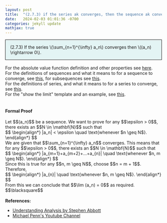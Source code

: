 ```yaml
---
layout: post
title:  "(2.7.3) if the series ak converges, then the sequence ak converges to 0"
date:   2024-02-03 01:01:36 -0700
categories: jekyll update
mathjax: true
---
```

<div style="background-color: #E3F4F4; padding: 15px 15px 15px 15px; border:1px solid black;">
  (2.7.3) If the series \(\sum_{n=1}^{\infty} a_n\) converges then \((a_n) \rightarrow 0\).
</div>
<br>
<!------------------------------------------------------------------------------------>
For the absolute value function definition and other properties see <a href="https://strncat.github.io/jekyll/update/2024/05/26/analysis-absolute-value-properties.html">here</a>.
<br>
For the definitions of sequences and what it means to for a sequence to converge, see <a href="https://strncat.github.io/jekyll/update/2024/05/21/analysis-seq-definitions.html">this</a>, for subsequences see <a href="https://strncat.github.io/jekyll/update/2024/02/10/analysis-seq-subsequences.html">this</a>.
<br>
For the definitions of series, and what it means to for a series to converge, see <a href="https://strncat.github.io/jekyll/update/2024/06/10/analysis-series-definitions.html">this</a>.
<br>
For the "show the limit" template and an example, see <a href="https://strncat.github.io/jekyll/update/2024/05/12/analysis-seq-limit-template.html">this</a>.
<br> 
<br>
<!------------------------------------------------------------------------------------>
<h4><b>Formal Proof</b></h4>
Let $$(a_n)$$ be a sequence. We want to prove for any $$\epsilon > 0$$, there exists an $$N \in \mathbf{N}$$ such that  
<div>
$$
\begin{align*}
|a_n| < \epsilon \quad \text{whenever $n \geq N$}.
\end{align*}
$$
</div>
We are given that $$\sum_{n=1}^{\infty} a_n$$ converges. This means that for any $$\epsilon > 0$$, there exists an $$N \in \mathbf{N}$$ such that 
<div>
$$
\begin{align*}
|a_{m+1}+a_{m+2}+...+a_{n}| \quad \text{whenever $n, m \geq N$}.
\end{align*}
$$
</div>
Since this is true for any $$n, m \geq N$$, choose $$n = m + 1$$. Therefore, 
<div>
$$
\begin{align*}
|a_{n}| \quad \text{whenever $n, m \geq N$}.
\end{align*}
$$
</div>
From this we can conclude that $$\lim (a_n) = 0$$ as required. $$\blacksquare$$
<br>
<br>
<!------------------------------------------------------------------------------------>
<b>References:</b>
<ul>
<li><a href="https://www.amazon.com/Understanding-Analysis-Undergraduate-Texts-Mathematics/dp/1493927116">Understanding Analysis by Stephen Abbott</a></li>
<li><a href="https://www.youtube.com/watch?v=wTq6HI9w4n8">Michael Penn's Youtube Channel</a></li>
</ul>